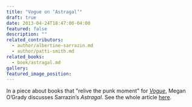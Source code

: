 ```yaml
---
title: "Vogue on ‘Astragal’"
draft: true
date: 2013-04-24T18:47:00-04:00
featured: false
description: ""
related_contributors:
  - author/albertine-sarrazin.md
  - author/patti-smith.md
related_books:
  - book/astragal.md
gallery:
featured_image_position: 
---
```


In a piece about books that "relive the punk moment" for _[Vogue](http://www.vogue.com/culture/article/for-the-record-six-books-relive-the-punk-movement/#1)_, Megan O’Grady discusses Sarrazin’s _Astragal_. See the whole article [here](http://www.vogue.com/culture/article/for-the-record-six-books-relive-the-punk-movement/#1). 

